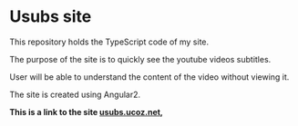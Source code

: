 # Usubs site

This repository holds the TypeScript code of my site.

The purpose of the site is to quickly see the youtube videos subtitles.

User will be able to understand the content of the video without viewing it.

The site is created using Angular2.

**This is a link to the site [usubs.ucoz.net](http://usubs.ucoz.net/index.html),**

